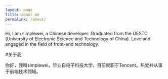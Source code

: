 ```yaml
---
layout: page
title: about me
permalink: /about/
---
```


Hi, I am simplewei, a Chinese developer. 
Graduated from the UESTC (University of Electronic Science and Technology of China). Love and engaged in the field of front-end technology.

#关于我

你好，我叫simplewei，毕业自电子科技大学，目前就职于Tencent。热爱并从事于前端技术领域。